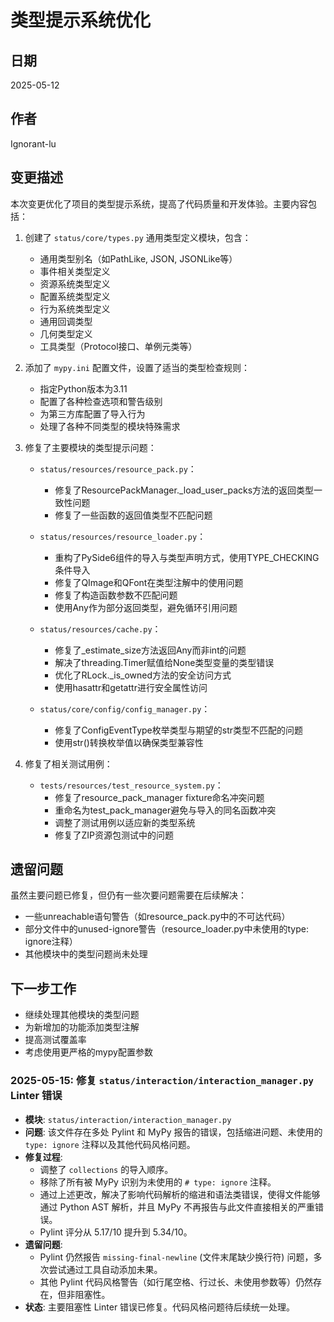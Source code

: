 # 类型提示系统优化

## 日期
2025-05-12

## 作者
Ignorant-lu

## 变更描述
本次变更优化了项目的类型提示系统，提高了代码质量和开发体验。主要内容包括：

1. 创建了 `status/core/types.py` 通用类型定义模块，包含：
   - 通用类型别名（如PathLike, JSON, JSONLike等）
   - 事件相关类型定义
   - 资源系统类型定义
   - 配置系统类型定义
   - 行为系统类型定义
   - 通用回调类型
   - 几何类型定义
   - 工具类型（Protocol接口、单例元类等）

2. 添加了 `mypy.ini` 配置文件，设置了适当的类型检查规则：
   - 指定Python版本为3.11
   - 配置了各种检查选项和警告级别
   - 为第三方库配置了导入行为
   - 处理了各种不同类型的模块特殊需求

3. 修复了主要模块的类型提示问题：
   - `status/resources/resource_pack.py`：
     - 修复了ResourcePackManager._load_user_packs方法的返回类型一致性问题
     - 修复了一些函数的返回值类型不匹配问题
   
   - `status/resources/resource_loader.py`：
     - 重构了PySide6组件的导入与类型声明方式，使用TYPE_CHECKING条件导入
     - 修复了QImage和QFont在类型注解中的使用问题
     - 修复了构造函数参数不匹配问题
     - 使用Any作为部分返回类型，避免循环引用问题

   - `status/resources/cache.py`：
     - 修复了_estimate_size方法返回Any而非int的问题
     - 解决了threading.Timer赋值给None类型变量的类型错误
     - 优化了RLock._is_owned方法的安全访问方式
     - 使用hasattr和getattr进行安全属性访问

   - `status/core/config/config_manager.py`：
     - 修复了ConfigEventType枚举类型与期望的str类型不匹配的问题
     - 使用str()转换枚举值以确保类型兼容性

4. 修复了相关测试用例：
   - `tests/resources/test_resource_system.py`：
     - 修复了resource_pack_manager fixture命名冲突问题
     - 重命名为test_pack_manager避免与导入的同名函数冲突
     - 调整了测试用例以适应新的类型系统
     - 修复了ZIP资源包测试中的问题

## 遗留问题
虽然主要问题已修复，但仍有一些次要问题需要在后续解决：
- 一些unreachable语句警告（如resource_pack.py中的不可达代码）
- 部分文件中的unused-ignore警告（resource_loader.py中未使用的type: ignore注释）
- 其他模块中的类型问题尚未处理

## 下一步工作
- 继续处理其他模块的类型问题
- 为新增加的功能添加类型注解
- 提高测试覆盖率
- 考虑使用更严格的mypy配置参数 

### 2025-05-15: 修复 `status/interaction/interaction_manager.py` Linter 错误

- **模块**: `status/interaction/interaction_manager.py`
- **问题**: 该文件存在多处 Pylint 和 MyPy 报告的错误，包括缩进问题、未使用的 `type: ignore` 注释以及其他代码风格问题。
- **修复过程**:
    - 调整了 `collections` 的导入顺序。
    - 移除了所有被 MyPy 识别为未使用的 `# type: ignore` 注释。
    - 通过上述更改，解决了影响代码解析的缩进和语法类错误，使得文件能够通过 Python AST 解析，并且 MyPy 不再报告与此文件直接相关的严重错误。
    - Pylint 评分从 5.17/10 提升到 5.34/10。
- **遗留问题**:
    - Pylint 仍然报告 `missing-final-newline` (文件末尾缺少换行符) 问题，多次尝试通过工具自动添加未果。
    - 其他 Pylint 代码风格警告（如行尾空格、行过长、未使用参数等）仍然存在，但非阻塞性。
- **状态**: 主要阻塞性 Linter 错误已修复。代码风格问题待后续统一处理。 